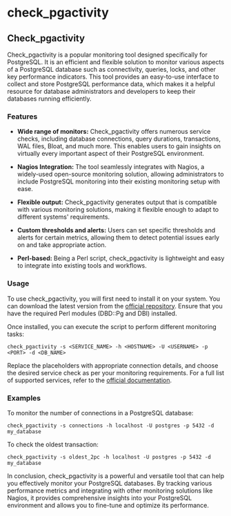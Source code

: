 # check_pgactivity

## Check_pgactivity

Check_pgactivity is a popular monitoring tool designed specifically for PostgreSQL. It is an efficient and flexible solution to monitor various aspects of a PostgreSQL database such as connectivity, queries, locks, and other key performance indicators. This tool provides an easy-to-use interface to collect and store PostgreSQL performance data, which makes it a helpful resource for database administrators and developers to keep their databases running efficiently.

### Features

- **Wide range of monitors:** Check_pgactivity offers numerous service checks, including database connections, query durations, transactions, WAL files, Bloat, and much more. This enables users to gain insights on virtually every important aspect of their PostgreSQL environment.

- **Nagios Integration:** The tool seamlessly integrates with Nagios, a widely-used open-source monitoring solution, allowing administrators to include PostgreSQL monitoring into their existing monitoring setup with ease.

- **Flexible output:** Check_pgactivity generates output that is compatible with various monitoring solutions, making it flexible enough to adapt to different systems' requirements.

- **Custom thresholds and alerts:** Users can set specific thresholds and alerts for certain metrics, allowing them to detect potential issues early on and take appropriate action.

- **Perl-based:** Being a Perl script, check_pgactivity is lightweight and easy to integrate into existing tools and workflows.

### Usage

To use check_pgactivity, you will first need to install it on your system. You can download the latest version from the [official repository](https://github.com/OPMDG/check_pgactivity/releases). Ensure that you have the required Perl modules (DBD::Pg and DBI) installed.

Once installed, you can execute the script to perform different monitoring tasks:

```
check_pgactivity -s <SERVICE_NAME> -h <HOSTNAME> -U <USERNAME> -p <PORT> -d <DB_NAME>
```

Replace the placeholders with appropriate connection details, and choose the desired service check as per your monitoring requirements. For a full list of supported services, refer to the [official documentation](https://github.com/OPMDG/check_pgactivity/blob/master/doc/check_pgactivity.pod).

### Examples

To monitor the number of connections in a PostgreSQL database:

```
check_pgactivity -s connections -h localhost -U postgres -p 5432 -d my_database
```

To check the oldest transaction:

```
check_pgactivity -s oldest_2pc -h localhost -U postgres -p 5432 -d my_database
```

In conclusion, check_pgactivity is a powerful and versatile tool that can help you effectively monitor your PostgreSQL databases. By tracking various performance metrics and integrating with other monitoring solutions like Nagios, it provides comprehensive insights into your PostgreSQL environment and allows you to fine-tune and optimize its performance.